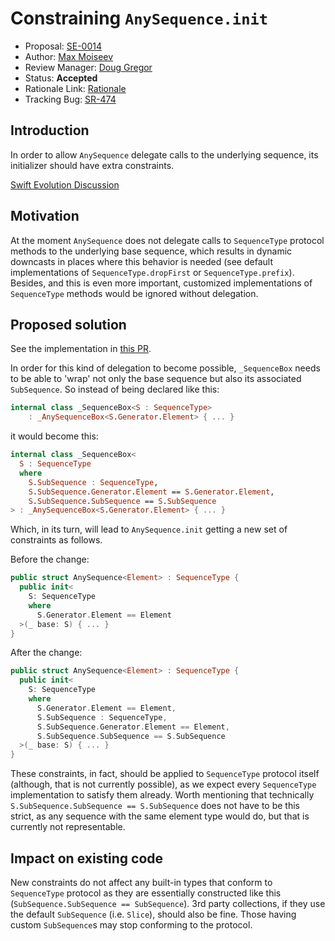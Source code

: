 # Constraining `AnySequence.init`

* Proposal: [SE-0014](https://github.com/apple/swift-evolution/blob/master/proposals/0014-constrained-AnySequence.md)
* Author: [Max Moiseev](https://github.com/moiseev)
* Review Manager: [Doug Gregor](https://github.com/DougGregor)
* Status: **Accepted**
* Rationale Link: [Rationale](http://article.gmane.org/gmane.comp.lang.swift.evolution/9746/match=constraining+anysequence)
* Tracking Bug: [SR-474](https://bugs.swift.org/browse/SR-474)

## Introduction

In order to allow `AnySequence` delegate calls to the underlying sequence,
its initializer should have extra constraints.

[Swift Evolution Discussion](http://thread.gmane.org/gmane.comp.lang.swift.evolution/1893)

## Motivation

At the moment `AnySequence` does not delegate calls to `SequenceType` protocol
methods to the underlying base sequence, which results in dynamic downcasts in
places where this behavior is needed (see default implementations of
`SequenceType.dropFirst` or `SequenceType.prefix`). Besides, and this is even
more important, customized implementations of `SequenceType` methods would be
ignored without delegation.

## Proposed solution

See the implementation in [this PR](https://github.com/apple/swift/pull/220).

In order for this kind of delegation to become possible, `_SequenceBox` needs to
be able to 'wrap' not only the base sequence but also its associated
`SubSequence`. So instead of being declared like this:

~~~~Swift
internal class _SequenceBox<S : SequenceType>
    : _AnySequenceBox<S.Generator.Element> { ... }
~~~~

it would become this:

~~~~Swift
internal class _SequenceBox<
  S : SequenceType
  where
    S.SubSequence : SequenceType,
    S.SubSequence.Generator.Element == S.Generator.Element,
    S.SubSequence.SubSequence == S.SubSequence
> : _AnySequenceBox<S.Generator.Element> { ... }
~~~~

Which, in its turn, will lead to `AnySequence.init` getting a new set of
constraints as follows.

Before the change:

~~~~Swift
public struct AnySequence<Element> : SequenceType {
  public init<
    S: SequenceType
    where
      S.Generator.Element == Element
  >(_ base: S) { ... }
}
~~~~

After the change:

~~~~Swift
public struct AnySequence<Element> : SequenceType {
  public init<
    S: SequenceType
    where
      S.Generator.Element == Element,
      S.SubSequence : SequenceType,
      S.SubSequence.Generator.Element == Element,
      S.SubSequence.SubSequence == S.SubSequence
  >(_ base: S) { ... }
}
~~~~

These constraints, in fact, should be applied to `SequenceType` protocol itself
(although, that is not currently possible), as we expect every `SequenceType`
implementation to satisfy them already. Worth mentioning that technically
`S.SubSequence.SubSequence == S.SubSequence` does not have to be this strict,
as any sequence with the same element type would do, but that is currently not
representable.

## Impact on existing code

New constraints do not affect any built-in types that conform to
`SequenceType` protocol as they are essentially constructed like this
(`SubSequence.SubSequence == SubSequence`). 3rd party collections, if they use
the default `SubSequence` (i.e. `Slice`), should also be fine. Those having
custom `SubSequence`s may stop conforming to the protocol.
